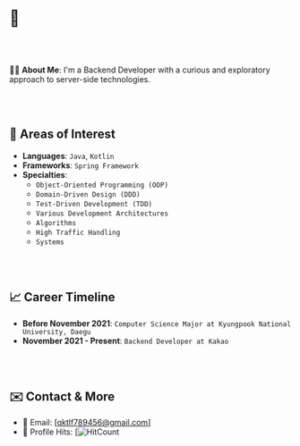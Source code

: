 # 👋

\
&nbsp;

👨‍💻 **About Me**: 
I'm a Backend Developer with a curious and exploratory approach to server-side technologies.

\
&nbsp;

## 🎯 Areas of Interest
- **Languages**: `Java`, `Kotlin`
- **Frameworks**: `Spring Framework`
- **Specialties**: 
  - `Object-Oriented Programming (OOP)`
  - `Domain-Driven Design (DDD)`
  - `Test-Driven Development (TDD)`
  - `Various Development Architectures`
  - `Algorithms`
  - `High Traffic Handling`
  - `Systems`

\
&nbsp;

## 📈 Career Timeline
- **Before November 2021**: `Computer Science Major at Kyungpook National University, Daegu`
- **November 2021 - Present**: `Backend Developer at Kakao`

\
&nbsp;

## ✉️ Contact & More
- 📧 Email: [qktlf789456@gmail.com]
- 🔗 Profile Hits: [![HitCount](https://directories-dev-api.duckdns.org/api/download/ekJvNjlIYUNvVXBSWW80M25iMHhRd1dXaTFjSzRpY051SUVvdC93K2dTa2JESjgzYWRtSFdkUnY0dnhuMUhSYWJiOWhRV0s4bm82ZXg4RThGbS9POWUxSVo5Y1lPVEVaeWZNNWZ2RjRnZEo0bWhPTWRnR3ZIekFCUmFMYkxvaERtT2pXZm10Szc0ajdLZlhPRUIzaXg2bGJtWHZLSjEwWlFxQ1hMbTVaeHpZbXhUVWZuRE9EYm5MVG1PWXBtdWFKSVVGUkhKa2d6UU09)
